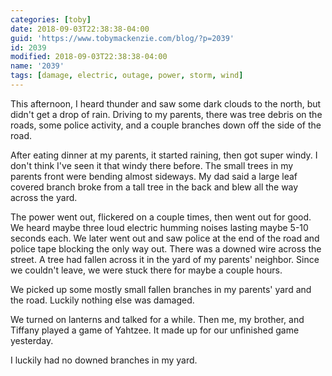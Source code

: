 ```yaml
---
categories: [toby]
date: 2018-09-03T22:38:38-04:00
guid: 'https://www.tobymackenzie.com/blog/?p=2039'
id: 2039
modified: 2018-09-03T22:38:38-04:00
name: '2039'
tags: [damage, electric, outage, power, storm, wind]
---
```


This afternoon, I heard thunder and saw some dark clouds to the north, but didn't get a drop of rain.  Driving to my parents, there was tree debris on the roads, some police activity, and a couple branches down off the side of the road.

After eating dinner at my parents, it started raining, then got super windy.<!--more-->  I don't think I've seen it that windy there before.  The small trees in my parents front were bending almost sideways.  My dad said a large leaf covered branch broke from a tall tree in the back and blew all the way across the yard.

The power went out, flickered on a couple times, then went out for good.  We heard maybe three loud electric humming noises lasting maybe 5-10 seconds each.  We later went out and saw police at the end of the road and police tape blocking the only way out.  There was a downed wire across the street.  A tree had fallen across it in the yard of my parents' neighbor.  Since we couldn't leave, we were stuck there for maybe a couple hours.

We picked up some mostly small fallen branches in my parents' yard and the road.  Luckily nothing else was damaged.

We turned on lanterns and talked for a while.  Then me, my brother, and Tiffany played a game of Yahtzee.  It made up for our unfinished game yesterday.

I luckily had no downed branches in my yard.
